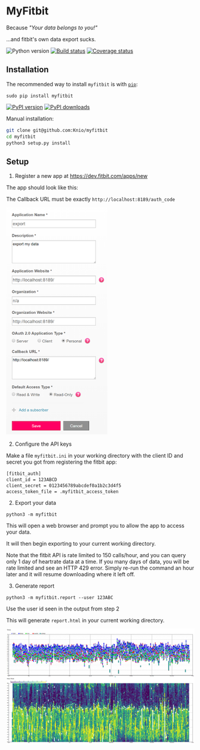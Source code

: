 # MyFitbit

Because *"Your data belongs to you!"*

...and fitbit's own data export sucks.

![Python version](https://img.shields.io/pypi/pyversions/myfitbit.svg?style=flat)
[![Build status](https://img.shields.io/travis/Knio/myfitbit/master.svg?style=flat)](https://travis-ci.org/Knio/myfitbit)
[![Coverage status](https://img.shields.io/coveralls/github/Knio/myfitbit/master.svg?style=flat)](https://coveralls.io/r/Knio/myfitbit?branch=master)


## Installation


The recommended way to install `myfitbit` is with
[`pip`](http://pypi.python.org/pypi/pip/):

    sudo pip install myfitbit

[![PyPI version](https://img.shields.io/pypi/v/myfitbit.svg?style=flat)](https://pypi.org/project/myfitbit/)
[![PyPI downloads](https://img.shields.io/pypi/dm/myfitbit.svg?style=flat)](https://pypi.org/project/myfitbit/)


Manual installation:

```sh
git clone git@github.com:Knio/myfitbit
cd myfitbit
python3 setup.py install
```


## Setup

1. Register a new app at https://dev.fitbit.com/apps/new

The app should look like this:

The Callback URL must be exactly `http://localhost:8189/auth_code`

<img src="docs/fitbit_app.png" width="271" height="606">


2. Configure the API keys

Make a file `myfitbit.ini` in your working directory with the client ID and secret you got from registering the fitbit app:

```
[fitbit_auth]
client_id = 123ABCD
client_secret = 0123456789abcdef0a1b2c3d4f5
access_token_file = .myfitbit_access_token
```


2. Export your data

```
python3 -m myfitbit
```

This will open a web browser and prompt you to allow the app to access your data.

It will then begin exporting to your current working directory.

Note that the fitbit API is rate limited to 150 calls/hour, and you can query only 1 day of heartrate data at a time. If you many days of data, you will be rate limited and see an HTTP 429 error. Simply re-run the command an hour later and it will resume downloading where it left off.

3. Generate report


```
python3 -m myfitbit.report --user 123ABC
```

Use the user id seen in the output from step 2

This will generate `report.html` in your current working directory.

![Fitbit Report](docs/fitbit.png)
